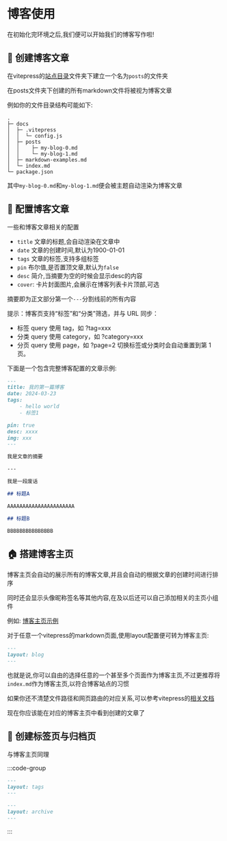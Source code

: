 # 博客使用

在初始化完环境之后,我们便可以开始我们的博客写作啦!

## :bookmark_tabs: 创建博客文章

在vitepress的[站点目录](https://vitepress.dev/zh/guide/getting-started#file-structure)文件夹下建立一个名为`posts`的文件夹

在posts文件夹下创建的所有markdown文件将被视为博客文章

例如你的文件目录结构可能如下:

```
.
├─ docs
│  ├─ .vitepress
│  │  └─ config.js
│  ├─ posts
│  │    ├─ my-blog-0.md
│  │    └─ my-blog-1.md
│  ├─ markdown-examples.md
│  └─ index.md
└─ package.json
```

其中`my-blog-0.md`和`my-blog-1.md`便会被主题自动渲染为博客文章

## :book: 配置博客文章

一些和博客文章相关的配置

- `title` 文章的标题,会自动渲染在文章中
- `date` 文章的创建时间,默认为1900-01-01
- `tags` 文章的标签,支持多组标签
- `pin` 布尔值,是否置顶文章,默认为`false`
- `desc` 简介,当摘要为空的时候会显示desc的内容
- `cover`: 卡片封面图片,会展示在博客列表卡片顶部,可选

摘要即为正文部分第一个`---`分割线前的所有内容

提示：博客页支持“标签”和“分类”筛选，并与 URL 同步：
- 标签 query 使用 tag，如 ?tag=xxx
- 分类 query 使用 category，如 ?category=xxx
- 分页 query 使用 page，如 ?page=2
切换标签或分类时会自动重置到第 1 页。


下面是一个包含完整博客配置的文章示例:

```md
---
title: 我的第一篇博客
date: 2024-03-23
tags:
    - hello world
    - 标签1

pin: true
desc: xxxx
img: xxx
---

我是文章的摘要

---

我是一段废话

## 标题A

AAAAAAAAAAAAAAAAAAAAAA

## 标题B

BBBBBBBBBBBBBBB

```


## :house: 搭建博客主页

博客主页会自动的展示所有的博客文章,并且会自动的根据文章的创建时间进行排序

同时还会显示头像昵称签名等其他内容,在<Badge type="tip" text="版本1.1.0" />及以后还可以自己添加相关的主页小组件

例如: [博客主页示例](/page/blog)

对于任意一个vitepress的markdown页面,使用layout配置便可转为博客主页:
```md
---
layout: blog
---
```
也就是说,你可以自由的选择任意的一个甚至多个页面作为博客主页,不过更推荐将`index.md`作为博客主页,以符合博客站点的习惯

如果你还不清楚文件路径和网页路由的对应关系,可以参考vitepress的[相关文档](https://vitepress.dev/zh/guide/routing#file-based-routing)

现在你应该能在对应的博客主页中看到创建的文章了


## :bookmark: 创建标签页与归档页

与博客主页同理

:::code-group
```md [标签页]
---
layout: tags
---
```
```md [归档页]
---
layout: archive
---
```
:::



